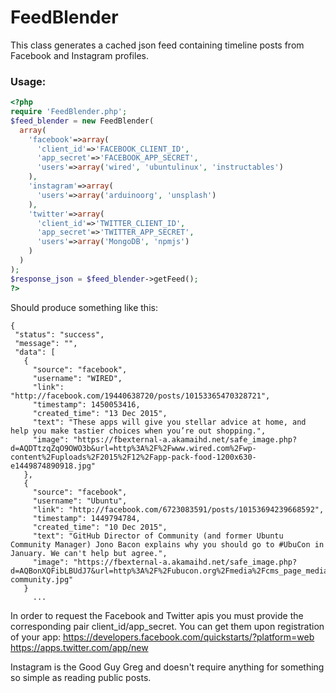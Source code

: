 # FeedBlender
This class generates a cached json feed containing timeline posts from Facebook and Instagram profiles.


### Usage:

```php
<?php
require 'FeedBlender.php';
$feed_blender = new FeedBlender(
  array(
    'facebook'=>array(
      'client_id'=>'FACEBOOK_CLIENT_ID',
      'app_secret'=>'FACEBOOK_APP_SECRET',
      'users'=>array('wired', 'ubuntulinux', 'instructables')
    ),
    'instagram'=>array(
      'users'=>array('arduinoorg', 'unsplash')
    ),
    'twitter'=>array(
      'client_id'=>'TWITTER_CLIENT_ID',
      'app_secret'=>'TWITTER_APP_SECRET',
      'users'=>array('MongoDB', 'npmjs')
    )
  )
);
$response_json = $feed_blender->getFeed();
?>
```


Should produce something like this:
 ```
{
  "status": "success",
  "message": "",
  "data": [
    {
      "source": "facebook",
      "username": "WIRED",
      "link": "http://facebook.com/19440638720/posts/10153365470328721",
      "timestamp": 1450053416,
      "created_time": "13 Dec 2015",
      "text": "These apps will give you stellar advice at home, and help you make tastier choices when you’re out shopping.",
      "image": "https://fbexternal-a.akamaihd.net/safe_image.php?d=AQDTtzqZqO9OWO3b&url=http%3A%2F%2Fwww.wired.com%2Fwp-content%2Fuploads%2F2015%2F12%2Fapp-pack-food-1200x630-e1449874890918.jpg"
    },
    {
      "source": "facebook",
      "username": "Ubuntu",
      "link": "http://facebook.com/6723083591/posts/10153694239668592",
      "timestamp": 1449794784,
      "created_time": "10 Dec 2015",
      "text": "GitHub Director of Community (and former Ubuntu Community Manager) Jono Bacon explains why you should go to #UbuCon in January. We can't help but agree.",
      "image": "https://fbexternal-a.akamaihd.net/safe_image.php?d=AQBonXQFibLBUdJ7&url=http%3A%2F%2Fubucon.org%2Fmedia%2Fcms_page_media%2F1%2Fubucon-community.jpg"
    }
      ...   
```


In order to request the Facebook and Twitter apis you must provide the corresponding pair client_id/app_secret. You can get them upon registration of your app:
https://developers.facebook.com/quickstarts/?platform=web
https://apps.twitter.com/app/new

Instagram is the Good Guy Greg and doesn't require anything for something so simple as reading public posts.